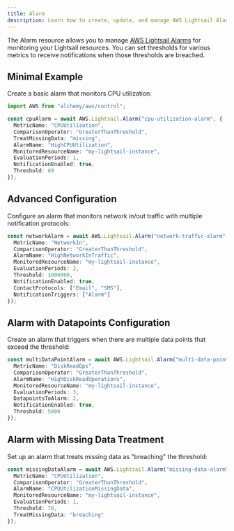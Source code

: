 ```yaml
---
title: Alarm
description: Learn how to create, update, and manage AWS Lightsail Alarms using Alchemy Cloud Control.
---
```



The Alarm resource allows you to manage [AWS Lightsail Alarms](https://docs.aws.amazon.com/lightsail/latest/userguide/) for monitoring your Lightsail resources. You can set thresholds for various metrics to receive notifications when those thresholds are breached.

## Minimal Example

Create a basic alarm that monitors CPU utilization:

```ts
import AWS from "alchemy/aws/control";

const cpuAlarm = await AWS.Lightsail.Alarm("cpu-utilization-alarm", {
  MetricName: "CPUUtilization",
  ComparisonOperator: "GreaterThanThreshold",
  TreatMissingData: "missing",
  AlarmName: "HighCPUUtilization",
  MonitoredResourceName: "my-lightsail-instance",
  EvaluationPeriods: 1,
  NotificationEnabled: true,
  Threshold: 80
});
```

## Advanced Configuration

Configure an alarm that monitors network in/out traffic with multiple notification protocols:

```ts
const networkAlarm = await AWS.Lightsail.Alarm("network-traffic-alarm", {
  MetricName: "NetworkIn",
  ComparisonOperator: "GreaterThanThreshold",
  AlarmName: "HighNetworkInTraffic",
  MonitoredResourceName: "my-lightsail-instance",
  EvaluationPeriods: 2,
  Threshold: 1000000,
  NotificationEnabled: true,
  ContactProtocols: ["Email", "SMS"],
  NotificationTriggers: ["Alarm"]
});
```

## Alarm with Datapoints Configuration

Create an alarm that triggers when there are multiple data points that exceed the threshold:

```ts
const multiDataPointAlarm = await AWS.Lightsail.Alarm("multi-data-point-alarm", {
  MetricName: "DiskReadOps",
  ComparisonOperator: "GreaterThanThreshold",
  AlarmName: "HighDiskReadOperations",
  MonitoredResourceName: "my-lightsail-instance",
  EvaluationPeriods: 3,
  DatapointsToAlarm: 2,
  NotificationEnabled: true,
  Threshold: 5000
});
```

## Alarm with Missing Data Treatment

Set up an alarm that treats missing data as "breaching" the threshold:

```ts
const missingDataAlarm = await AWS.Lightsail.Alarm("missing-data-alarm", {
  MetricName: "CPUUtilization",
  ComparisonOperator: "GreaterThanThreshold",
  AlarmName: "CPUUtilizationMissingData",
  MonitoredResourceName: "my-lightsail-instance",
  EvaluationPeriods: 1,
  Threshold: 70,
  TreatMissingData: "breaching"
});
```
